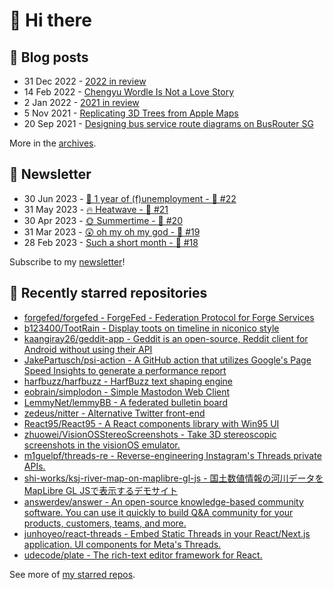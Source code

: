 # 👋 Hi there

## 📝 Blog posts

<!-- feed start -->
- 31 Dec 2022 - [2022 in review](https://cheeaun.com/blog/2022/12/2022-in-review/)
- 14 Feb 2022 - [Chengyu Wordle Is Not a Love Story](https://cheeaun.com/blog/2022/02/chengyu-wordle-is-not-a-love-story/)
- 2 Jan 2022 - [2021 in review](https://cheeaun.com/blog/2022/01/2021-in-review/)
- 5 Nov 2021 - [Replicating 3D Trees from Apple Maps](https://cheeaun.com/blog/2021/11/replicating-3d-trees-apple-maps/)
- 20 Sep 2021 - [Designing bus service route diagrams on BusRouter SG](https://cheeaun.com/blog/2021/09/bus-service-route-diagrams-busrouter-sg/)
<!-- feed end -->

More in the [archives](https://cheeaun.com/blog/archives/).

## 📰 Newsletter

<!-- newsletter start -->
- 30 Jun 2023 - [🎂 1 year of (f)unemployment - 🥫 #22](https://cheeaun.substack.com/p/1-year-of-funemployment-22)
- 31 May 2023 - [🔥 Heatwave - 🥫 #21](https://cheeaun.substack.com/p/heatwave-21)
- 30 Apr 2023 - [🌞 Summertime - 🥫 #20](https://cheeaun.substack.com/p/summertime-20)
- 31 Mar 2023 - [😲 oh my oh my god - 🥫 #19](https://cheeaun.substack.com/p/oh-my-oh-my-god-19)
- 28 Feb 2023 - [Such a short month - 🥫 #18](https://cheeaun.substack.com/p/such-a-short-month-18)
<!-- newsletter end -->

Subscribe to my [newsletter](https://cheeaun.substack.com/)!

## 🌟 Recently starred repositories

<!-- starred repos start -->
- [forgefed/forgefed - ForgeFed - Federation Protocol for Forge Services](https://github.com/forgefed/forgefed)
- [b123400/TootRain - Display toots on timeline in niconico style](https://github.com/b123400/TootRain)
- [kaangiray26/geddit-app - Geddit is an open-source, Reddit client for Android without using their API](https://github.com/kaangiray26/geddit-app)
- [JakePartusch/psi-action - A GitHub action that utilizes Google's Page Speed Insights to generate a performance report](https://github.com/JakePartusch/psi-action)
- [harfbuzz/harfbuzz - HarfBuzz text shaping engine](https://github.com/harfbuzz/harfbuzz)
- [eobrain/simplodon - Simple Mastodon Web Client](https://github.com/eobrain/simplodon)
- [LemmyNet/lemmyBB - A federated bulletin board](https://github.com/LemmyNet/lemmyBB)
- [zedeus/nitter - Alternative Twitter front-end](https://github.com/zedeus/nitter)
- [React95/React95 - A React components library with Win95 UI](https://github.com/React95/React95)
- [zhuowei/VisionOSStereoScreenshots - Take 3D stereoscopic screenshots in the visionOS emulator.](https://github.com/zhuowei/VisionOSStereoScreenshots)
- [m1guelpf/threads-re - Reverse-engineering Instagram's Threads private APIs.](https://github.com/m1guelpf/threads-re)
- [shi-works/ksj-river-map-on-maplibre-gl-js - 国土数値情報の河川データをMapLibre GL JSで表示するデモサイト](https://github.com/shi-works/ksj-river-map-on-maplibre-gl-js)
- [answerdev/answer - An open-source knowledge-based community software. You can use it quickly to build Q&A community for your products, customers, teams, and more.](https://github.com/answerdev/answer)
- [junhoyeo/react-threads - Embed Static Threads in your React/Next.js application. UI components for Meta's Threads.](https://github.com/junhoyeo/react-threads)
- [udecode/plate - The rich-text editor framework for React.](https://github.com/udecode/plate)
<!-- starred repos end -->

See more of [my starred repos](https://github.com/stars/cheeaun/).

